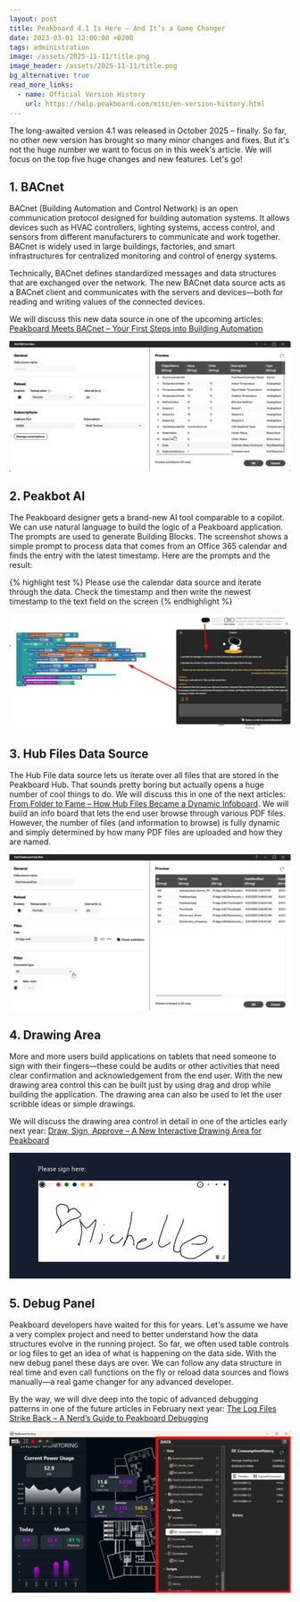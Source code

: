 ```yaml
---
layout: post
title: Peakboard 4.1 Is Here – And It’s a Game Changer
date: 2023-03-01 12:00:00 +0200
tags: administration
image: /assets/2025-11-11/title.png
image_header: /assets/2025-11-11/title.png
bg_alternative: true
read_more_links:
  - name: Official Version History
    url: https://help.peakboard.com/misc/en-version-history.html
---
```

The long-awaited version 4.1 was released in October 2025 – finally. So far, no other new version has brought so many minor changes and fixes. But it's not the huge number we want to focus on in this week's article. We will focus on the top five huge changes and new features. Let's go!

## 1. BACnet

BACnet (Building Automation and Control Network) is an open communication protocol designed for building automation systems. It allows devices such as HVAC controllers, lighting systems, access control, and sensors from different manufacturers to communicate and work together. BACnet is widely used in large buildings, factories, and smart infrastructures for centralized monitoring and control of energy systems.

Technically, BACnet defines standardized messages and data structures that are exchanged over the network. The new BACnet data source acts as a BACnet client and communicates with the servers and devices—both for reading and writing values of the connected devices.

We will discuss this new data source in one of the upcoming articles: [Peakboard Meets BACnet – Your First Steps into Building Automation](/Peakboard-Meets-BACnet-Your-First-Steps-into-Building-Automation.html)

![image](/assets/2025-11-11/peakboard-41-bacnet-data-source-overview.png)

## 2. Peakbot AI

The Peakboard designer gets a brand-new AI tool comparable to a copilot. We can use natural language to build the logic of a Peakboard application. The prompts are used to generate Building Blocks. The screenshot shows a simple prompt to process data that comes from an Office 365 calendar and finds the entry with the latest timestamp. Here are the prompts and the result:

{% highlight test %}
Please use the calendar data source and iterate through the data. Check the timestamp and then write the newest timestamp to the text field on the screen
{% endhighlight %}

![image](/assets/2025-11-11/peakboard-41-peakbot-ai-building-blocks.png)

## 3. Hub Files Data Source

The Hub File data source lets us iterate over all files that are stored in the Peakboard Hub. That sounds pretty boring but actually opens a huge number of cool things to do. We will discuss this in one of the next articles: [From Folder to Fame – How Hub Files Became a Dynamic Infoboard](/From-Folder-to-Fame-How-Hub-Files-Became-a-Dynamic-Infoboard.html). We will build an info board that lets the end user browse through various PDF files. However, the number of files (and information to browse) is fully dynamic and simply determined by how many PDF files are uploaded and how they are named.

![image](/assets/2025-11-11/peakboard-41-hub-files-data-source-preview.png)

## 4. Drawing Area

More and more users build applications on tablets that need someone to sign with their fingers—these could be audits or other activities that need clear confirmation and acknowledgement from the end user. With the new drawing area control this can be built just by using drag and drop while building the application. The drawing area can also be used to let the user scribble ideas or simple drawings.

We will discuss the drawing area control in detail in one of the articles early next year: [Draw, Sign, Approve – A New Interactive Drawing Area for Peakboard](/Draw-Sign-Approve-A-New-Interactive-Drawing-Area-for-Peakboard.html)

![image](/assets/2025-11-11/peakboard-41-drawing-area-control.png)

## 5. Debug Panel

Peakboard developers have waited for this for years. Let's assume we have a very complex project and need to better understand how the data structures evolve in the running project. So far, we often used table controls or log files to get an idea of what is happening on the data side. With the new debug panel these days are over. We can follow any data structure in real time and even call functions on the fly or reload data sources and flows manually—a real game changer for any advanced developer.

By the way, we will dive deep into the topic of advanced debugging patterns in one of the future articles in February next year: [The Log Files Strike Back – A Nerd’s Guide to Peakboard Debugging](/The-Log-Files-Strike-Back-A-Nerds-Guide-to-Peakboard-Debugging.html)

![image](/assets/2025-11-11/peakboard-41-debug-panel.png)



